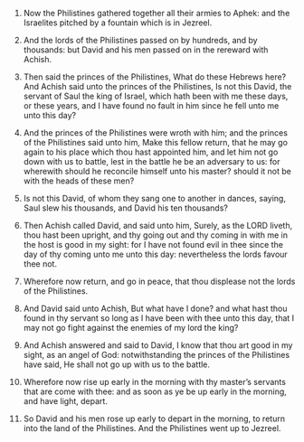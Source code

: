 1. Now the Philistines gathered together all their armies to Aphek:
and the Israelites pitched by a fountain which is in Jezreel.

2. And the lords of the Philistines passed on by hundreds, and by
thousands: but David and his men passed on in the rereward with
Achish.

3. Then said the princes of the Philistines, What do these Hebrews
here? And Achish said unto the princes of the Philistines, Is not
this David, the servant of Saul the king of Israel, which hath been
with me these days, or these years, and I have found no fault in him
since he fell unto me unto this day?

4. And the princes of the
Philistines were wroth with him; and the princes of the Philistines
said unto him, Make this fellow return, that he may go again to his
place which thou hast appointed him, and let him not go down with us
to battle, lest in the battle he be an adversary to us: for wherewith
should he reconcile himself unto his master? should it not be with the
heads of these men?

5. Is not this David, of whom they sang one to
another in dances, saying, Saul slew his thousands, and David his ten
thousands?

6. Then Achish called David, and said unto him, Surely,
as the LORD liveth, thou hast been upright, and thy going out and thy
coming in with me in the host is good in my sight: for I have not
found evil in thee since the day of thy coming unto me unto this day:
nevertheless the lords favour thee not.

7. Wherefore now return, and go in peace, that thou displease not
the lords of the Philistines.

8. And David said unto Achish, But what have I done? and what hast
thou found in thy servant so long as I have been with thee unto this
day, that I may not go fight against the enemies of my lord the king?

9. And Achish answered and said to David, I know that thou art good
in my sight, as an angel of God: notwithstanding the princes of the
Philistines have said, He shall not go up with us to the battle.

10. Wherefore now rise up early in the morning with thy master’s
servants that are come with thee: and as soon as ye be up early in the
morning, and have light, depart.

11. So David and his men rose up early to depart in the morning, to
return into the land of the Philistines. And the Philistines went up
to Jezreel.